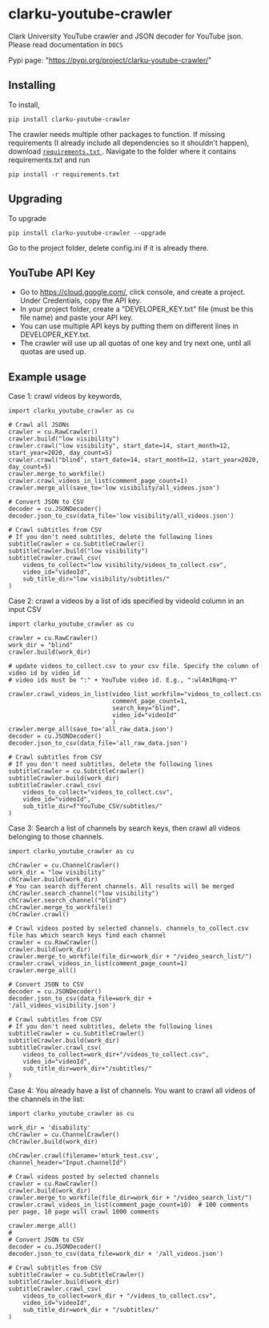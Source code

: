 # clarku-youtube-crawler

Clark University YouTube crawler and JSON decoder for YouTube json. Please read documentation in ``DOCS``

Pypi page: "https://pypi.org/project/clarku-youtube-crawler/"

## Installing
To install,

``pip install clarku-youtube-crawler``

The crawler needs multiple other packages to function. 
If missing requirements (I already include all dependencies so it shouldn't happen), download <a href="https://github.com/ClarkUniversity-NiuLab/clarku-youtube-crawler/blob/master/requirements.txt">``requirements.txt`` </a> .
Navigate to the folder where it contains requirements.txt and run 

``pip install -r requirements.txt``


## Upgrading
To upgrade

``pip install clarku-youtube-crawler --upgrade``

Go to the project folder, delete config.ini if it is already there.

## YouTube API Key
- Go to https://cloud.google.com/, click console, and create a project. Under Credentials, copy the API key.
- In your project folder, create a "DEVELOPER_KEY.txt" file (must be this file name) and paste your API key. 
- You can use multiple API keys by putting them on different lines in DEVELOPER_KEY.txt. 
- The crawler will use up all quotas of one key and try next one, until all quotas are used up.



## Example usage
Case 1: crawl videos by keywords, 
```
import clarku_youtube_crawler as cu

# Crawl all JSONs
crawler = cu.RawCrawler()
crawler.build("low visibility")
crawler.crawl("low visibility", start_date=14, start_month=12, start_year=2020, day_count=5)
crawler.crawl("blind", start_date=14, start_month=12, start_year=2020, day_count=5)
crawler.merge_to_workfile()
crawler.crawl_videos_in_list(comment_page_count=1)
crawler.merge_all(save_to='low visibility/all_videos.json')

# Convert JSON to CSV
decoder = cu.JSONDecoder()
decoder.json_to_csv(data_file='low visibility/all_videos.json')

# Crawl subtitles from CSV
# If you don't need subtitles, delete the following lines
subtitleCrawler = cu.SubtitleCrawler()
subtitleCrawler.build("low visibility")
subtitleCrawler.crawl_csv(
    videos_to_collect="low visibility/videos_to_collect.csv",
    video_id="videoId",
    sub_title_dir="low visibility/subtitles/"
)

```

Case 2: crawl a videos by a list of ids specified by videoId column in an input CSV
```
import clarku_youtube_crawler as cu

crawler = cu.RawCrawler()
work_dir = "blind"
crawler.build(work_dir)

# update videos_to_collect.csv to your csv file. Specify the column of video id by video_id
# video ids must be ":" + YouTube video id. E.g., ":wl4m1Rqmq-Y"

crawler.crawl_videos_in_list(video_list_workfile="videos_to_collect.csv",
                             comment_page_count=1,
                             search_key="blind",
                             video_id="videoId"
                             )
crawler.merge_all(save_to='all_raw_data.json')
decoder = cu.JSONDecoder()
decoder.json_to_csv(data_file='all_raw_data.json')

# Crawl subtitles from CSV
# If you don't need subtitles, delete the following lines
subtitleCrawler = cu.SubtitleCrawler()
subtitleCrawler.build(work_dir)
subtitleCrawler.crawl_csv(
    videos_to_collect="videos_to_collect.csv",
    video_id="videoId",
    sub_title_dir=f"YouTube_CSV/subtitles/"
)

```

Case 3: Search a list of channels by search keys, then crawl all videos belonging to those channels.
```
import clarku_youtube_crawler as cu

chCrawler = cu.ChannelCrawler()
work_dir = "low visibility"
chCrawler.build(work_dir)
# You can search different channels. All results will be merged
chCrawler.search_channel("low visibility")
chCrawler.search_channel("blind")
chCrawler.merge_to_workfile()
chCrawler.crawl()

# Crawl videos posted by selected channels. channels_to_collect.csv file has which search keys find each channel
crawler = cu.RawCrawler()
crawler.build(work_dir)
crawler.merge_to_workfile(file_dir=work_dir + "/video_search_list/")
crawler.crawl_videos_in_list(comment_page_count=1)
crawler.merge_all()

# Convert JSON to CSV
decoder = cu.JSONDecoder()
decoder.json_to_csv(data_file=work_dir + '/all_videos_visibility.json')

# Crawl subtitles from CSV
# If you don't need subtitles, delete the following lines
subtitleCrawler = cu.SubtitleCrawler()
subtitleCrawler.build(work_dir)
subtitleCrawler.crawl_csv(
    videos_to_collect=work_dir+"/videos_to_collect.csv",
    video_id="videoId",
    sub_title_dir=work_dir+"/subtitles/"
)
```

Case 4: You already have a list of channels. You want to crawl all videos of the channels in the list:
```
import clarku_youtube_crawler as cu

work_dir = 'disability'
chCrawler = cu.ChannelCrawler()
chCrawler.build(work_dir)

chCrawler.crawl(filename='mturk_test.csv', channel_header="Input.channelId")

# Crawl videos posted by selected channels
crawler = cu.RawCrawler()
crawler.build(work_dir)
crawler.merge_to_workfile(file_dir=work_dir + "/video_search_list/")
crawler.crawl_videos_in_list(comment_page_count=10)  # 100 comments per page, 10 page will crawl 1000 comments

crawler.merge_all()
#
# Convert JSON to CSV
decoder = cu.JSONDecoder()
decoder.json_to_csv(data_file=work_dir + '/all_videos.json')

# Crawl subtitles from CSV
subtitleCrawler = cu.SubtitleCrawler()
subtitleCrawler.build(work_dir)
subtitleCrawler.crawl_csv(
    videos_to_collect=work_dir + "/videos_to_collect.csv",
    video_id="videoId",
    sub_title_dir=work_dir + "/subtitles/"
)
```


